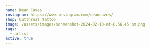 ```yaml
---
name: Dean Caves
instagram: https://www.instagram.com/deancaves/
shop: Cutthroat Tattoo
image: /assets/images/screenshot-2024-02-10-at-8.56.45 pm.png
tags:
  - artist
active: true
---
```

